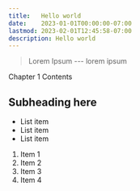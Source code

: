 ```yaml
---
title:   Hello world
date:    2023-01-01T00:00:00-07:00
lastmod: 2023-02-01T12:45:58-07:00
description: Hello world
---
```


> Lorem Ipsum --- lorem ipsum

Chapter 1 Contents

## Subheading here
* List item
* List item
* List item

1. Item 1
2. Item 2
3. Item 3
4. Item 4
